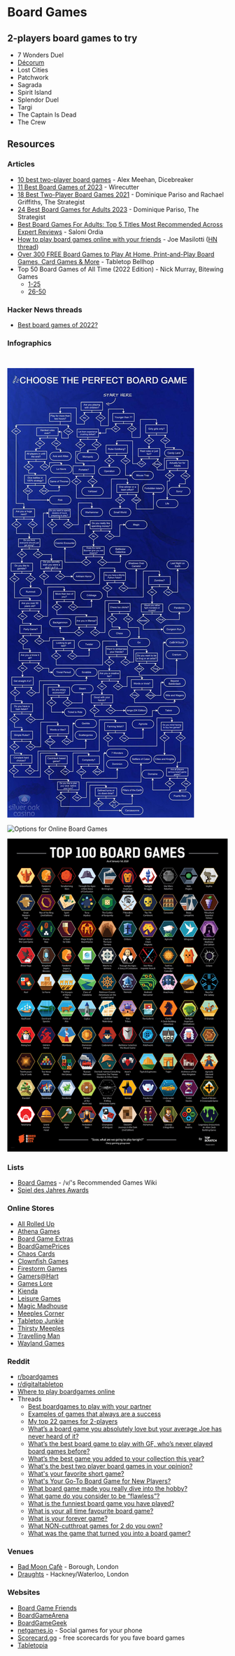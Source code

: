 # Board Games

## 2-players board games to try

* 7 Wonders Duel
* [Décorum](https://boardgamegeek.com/boardgame/344554/decorum)
* Lost Cities
* Patchwork
* Sagrada
* Spirit Island
* Splendor Duel
* Targi
* The Captain Is Dead
* The Crew

## Resources

### Articles

* [10 best two-player board games](https://www.dicebreaker.com/categories/board-game/best-games/best-two-player-board-games-2023) - Alex Meehan, Dicebreaker
* [11 Best Board Games of 2023](https://www.nytimes.com/wirecutter/reviews/board-games-we-love/) - Wirecutter
* [18 Best Two-Player Board Games 2021](https://www.thestrategist.co.uk/article/best-two-player-board-games.html) - Dominique Pariso and Rachael Griffiths, The Strategist
* [24 Best Board Games for Adults 2023](https://nymag.com/strategist/article/best-board-games-for-adults.html) - Dominique Pariso, The Strategist
* [Best Board Games For Adults: Top 5 Titles Most Recommended Across Expert Reviews](https://studyfinds.org/best-board-games-for-adults/) - Saloni Ordia
* [How to play board games online with your friends](https://masilotti.com/play-board-games-online/) - Joe Masilotti ([HN thread](https://news.ycombinator.com/item?id=22967716))
* [Over 300 FREE Board Games to Play At Home, Print-and-Play Board Games, Card Games & More](https://tabletopbellhop.com/gaming-advice/free-pnp-board-games/) - Tabletop Bellhop
* Top 50 Board Games of All Time (2022 Edition) - Nick Murray, Bitewing Games
  * [1-25](https://bitewinggames.com/top-50-board-games-of-all-time-2022-edition-games-25-1/)
  * [26-50](https://bitewinggames.com/top-50-board-games-of-all-time-2022-edition-games-50-26/)

### Hacker News threads

* [Best board games of 2022?](https://news.ycombinator.com/item?id=33990944)

### Infographics

<figure><img src="https://i.pinimg.com/564x/ba/0e/08/ba0e08d6c87e598fde4c58acf9c16131.jpg" alt=""><figcaption></figcaption></figure>

![How To Choose The Perfect Board Game](../.gitbook/assets/7kcoaut8vky41.jpg)

![Options for Online Board Games](<../.gitbook/assets/Options For Online Board Games.png>)

![Top 100 Board Games](../.gitbook/assets/immagine.png)

### Lists

* [Board Games](https://vsrecommendedgames.fandom.com/wiki/Board_Games) - /v/'s Recommended Games Wiki
* [Spiel des Jahres Awards](https://www.wikiwand.com/en/Spiel_des_Jahres)

### Online Stores

* [All Rolled Up](https://www.allrolledup.co.uk/)
* [Athena Games](https://athenagames.com/)
* [Board Game Extras](https://www.bgextras.co.uk/)
* [BoardGamePrices](https://boardgameprices.co.uk/)
* [Chaos Cards](https://www.chaoscards.co.uk/)
* [Clownfish Games](https://clownfish-games.co.uk/)
* [Firestorm Games](https://www.firestormgames.co.uk/)
* [Gamers@Hart](https://gamersathart.co.uk/)
* [Games Lore](https://www.gameslore.com/)
* [Kienda](https://kienda.co.uk/)
* [Leisure Games](https://leisuregames.com/)
* [Magic Madhouse](https://magicmadhouse.co.uk/)
* [Meeples Corner](https://meeplescorner.co.uk/)
* [Tabletop Junkie](https://tabletopjunkie.com/)
* [Thirsty Meeples](https://thirstymeeples.co.uk/)
* [Travelling Man](https://travellingman.com/)
* [Wayland Games](https://www.waylandgames.co.uk/)

### Reddit

* [r/boardgames](https://www.reddit.com/r/boardgames/)
* [r/digitaltabletop](https://www.reddit.com/r/digitaltabletop/)
* [Where to play boardgames online](https://www.reddit.com/r/boardgames/wiki/play_online)
* Threads
  * [Best boardgames to play with your partner](https://www.reddit.com/r/boardgames/comments/1aeg6if/best_boardgames_to_play_with_your_partner/)
  * [Examples of games that always are a success](https://www.reddit.com/r/boardgames/comments/17rdsfr/exemple_of_games_that_always_are_a_success/)
  * [My top 22 games for 2-players](https://www.reddit.com/r/boardgames/comments/yu8qzy/my_top_22_games_for_2players/)
  * [What’s a board game you absolutely love but your average Joe has never heard of it?](https://www.reddit.com/r/boardgames/comments/16cwpkl/whats_a_board_game_you_absolutely_love_but_your/)
  * [What’s the best board game to play with GF, who’s never played board games before?](https://www.reddit.com/r/boardgames/comments/q9azxj/whats_the_best_board_game_to_play_with_gf_whos/)
  * [What’s the best game you added to your collection this year?](https://www.reddit.com/r/boardgames/comments/ko2i2p/whats_the_best_game_you_added_to_your_collection/)
  * [What's the best two player board games in your opinion?](https://www.reddit.com/r/boardgames/comments/16nh9s3/whats_the_best_two_player_board_games_in_your/)
  * [What's your favorite short game?](https://www.reddit.com/r/boardgames/comments/1799k33/whats_your_favorite_short_game/)
  * [What's Your Go-To Board Game for New Players?](https://www.reddit.com/r/boardgames/comments/1dd97i3/whats_your_goto_board_game_for_new_players/)
  * [What board game made you really dive into the hobby?](https://www.reddit.com/r/boardgames/comments/1kxt6xg/what_board_game_made_you_really_dive_into_the/)
  * [What game do you consider to be “flawless”?](https://www.reddit.com/r/boardgames/comments/16s6mvo/what_game_do_you_consider_to_be_flawless/)
  * [What is the funniest board game you have played?](https://www.reddit.com/r/boardgames/comments/1gkm7l2/what_is_the_funniest_board_game_you_have_played/)
  * [What is your all time favourite board game?](https://www.reddit.com/r/AskUK/comments/15fo71f/what_is_your_all_time_favourite_board_game/)
  * [What is your forever game?](https://www.reddit.com/r/boardgames/comments/1796o3i/what_is_your_forever_game/)
  * [What NON-cutthroat games for 2 do you own?](https://www.reddit.com/r/boardgames/comments/15obwh7/what_noncutthroat_games_for_2_do_you_own/)
  * [What was the game that turned you into a board gamer?](https://www.reddit.com/r/boardgames/comments/lq6r38/what_was_the_game_that_turned_you_into_a_board/)

### Venues

* [Bad Moon Cafè](https://www.badmooncafe.co.uk/) - Borough, London
* [Draughts](https://www.draughtslondon.com/) - Hackney/Waterloo, London

### Websites

* [Board Game Friends](https://boardgamefriends.org/)
* [BoardGameArena](https://boardgamearena.com/)
* [BoardGameGeek](https://boardgamegeek.com/)
* [netgames.io](https://netgames.io/games/) - Social games for your phone
* [Scorecard.gg](https://scorecard.gg/) - free scorecards for you fave board games
* [Tabletopia](https://tabletopia.com/)

